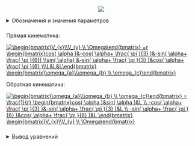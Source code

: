 <p align="center">
<img src="Base_kinematic.png">
</p>
<details>
<summary>Обозначения и значения параметров</summary>
XY \text{ -- абсолютная система координат, }X'Y' \text{ -- связанная система координат, }\\\alpha \text{ -- угол поворота основания, }  \Omega  \text{ -- угловая скорость основания, }L  \text{ -- радиус основания, }V_{x},V_{y} \text{ -- линейные скорости основания в абсолютной системе, }\\V_{a},V_{b},V_{c} \text{ -- линейные скорости омниколёс, }\omega_{a},\omega_{b},\omega_{c} \text{ -- угловые скорости омниколёс, }r \text{ -- радиус омниколёс}
</details>

###
Прямая кинематика:

<a href="https://www.codecogs.com/eqnedit.php?latex=\begin{bmatrix}V_{x}\\V_{y}&space;\\&space;\Omega\end{bmatrix}&space;=r&space;\begin{bmatrix}cos(&space;\alpha&space;)&-cos(&space;\alpha&plus;&space;\frac{&space;\pi&space;}{3}&space;)&-sin(&space;\alpha&plus;&space;\frac{&space;\pi&space;}{6})&space;\\sin(&space;\alpha)&space;&-sin(&space;\alpha&plus;&space;\frac{&space;\pi&space;}{3}&space;)&cos(&space;\alpha&plus;&space;\frac{&space;\pi&space;}{6}&space;)\\L&L&L\end{bmatrix}&space;\begin{bmatrix}\omega_{a}\\\omega_{b}&space;\\&space;\omega_{c}\end{bmatrix}" target="_blank"><img src="https://latex.codecogs.com/gif.latex?\begin{bmatrix}V_{x}\\V_{y}&space;\\&space;\Omega\end{bmatrix}&space;=r&space;\begin{bmatrix}cos(&space;\alpha&space;)&-cos(&space;\alpha&plus;&space;\frac{&space;\pi&space;}{3}&space;)&-sin(&space;\alpha&plus;&space;\frac{&space;\pi&space;}{6})&space;\\sin(&space;\alpha)&space;&-sin(&space;\alpha&plus;&space;\frac{&space;\pi&space;}{3}&space;)&cos(&space;\alpha&plus;&space;\frac{&space;\pi&space;}{6}&space;)\\L&L&L\end{bmatrix}&space;\begin{bmatrix}\omega_{a}\\\omega_{b}&space;\\&space;\omega_{c}\end{bmatrix}" title="\begin{bmatrix}V_{x}\\V_{y} \\ \Omega\end{bmatrix} =r \begin{bmatrix}cos( \alpha )&-cos( \alpha+ \frac{ \pi }{3} )&-sin( \alpha+ \frac{ \pi }{6}) \\sin( \alpha) &-sin( \alpha+ \frac{ \pi }{3} )&cos( \alpha+ \frac{ \pi }{6} )\\L&L&L\end{bmatrix} \begin{bmatrix}\omega_{a}\\\omega_{b} \\ \omega_{c}\end{bmatrix}" /></a>

Обратная кинематика:

<a href="https://www.codecogs.com/eqnedit.php?latex=\begin{bmatrix}\omega_{a}\\\omega_{b}&space;\\&space;\omega_{c}\end{bmatrix}&space;=&space;\frac{1}{r}&space;\begin{bmatrix}cos(&space;\alpha&space;)&sin(&space;\alpha&space;)&L&space;\\&space;-cos(&space;\alpha&plus;&space;\frac{&space;\pi&space;}{3}&space;)&-sin(&space;\alpha&plus;&space;\frac{&space;\pi&space;}{3}&space;)&L&space;\\&space;-sin(&space;\alpha&plus;&space;\frac{&space;\pi&space;}{6}&space;)&cos(&space;\alpha&plus;&space;\frac{&space;\pi&space;}{6}&space;)&L&space;\end{bmatrix}&space;\begin{bmatrix}V_{x}\\V_{y}&space;\\&space;\Omega\end{bmatrix}" target="_blank"><img src="https://latex.codecogs.com/gif.latex?\begin{bmatrix}\omega_{a}\\\omega_{b}&space;\\&space;\omega_{c}\end{bmatrix}&space;=&space;\frac{1}{r}&space;\begin{bmatrix}cos(&space;\alpha&space;)&sin(&space;\alpha&space;)&L&space;\\&space;-cos(&space;\alpha&plus;&space;\frac{&space;\pi&space;}{3}&space;)&-sin(&space;\alpha&plus;&space;\frac{&space;\pi&space;}{3}&space;)&L&space;\\&space;-sin(&space;\alpha&plus;&space;\frac{&space;\pi&space;}{6}&space;)&cos(&space;\alpha&plus;&space;\frac{&space;\pi&space;}{6}&space;)&L&space;\end{bmatrix}&space;\begin{bmatrix}V_{x}\\V_{y}&space;\\&space;\Omega\end{bmatrix}" title="\begin{bmatrix}\omega_{a}\\\omega_{b} \\ \omega_{c}\end{bmatrix} = \frac{1}{r} \begin{bmatrix}cos( \alpha )&sin( \alpha )&L \\ -cos( \alpha+ \frac{ \pi }{3} )&-sin( \alpha+ \frac{ \pi }{3} )&L \\ -sin( \alpha+ \frac{ \pi }{6} )&cos( \alpha+ \frac{ \pi }{6} )&L \end{bmatrix} \begin{bmatrix}V_{x}\\V_{y} \\ \Omega\end{bmatrix}" /></a>
###
<details>
<summary>Вывод уравнений</summary>
Для вывода уравнений прямой кинематики сначала найдём преобразование из абсолютной системы координат(XY) в систему координат, связанную с платформой(X'Y'). Преобразование это из себя представляет поворот системы координат на угол поворота самой платформы - <a href="https://www.codecogs.com/eqnedit.php?latex=\alpha" target="_blank"><img src="https://latex.codecogs.com/gif.latex?\alpha" title="\alpha" /></a>. Исходную систему и повёрнутую связывает простая матрицы поворота:

######
<a href="https://www.codecogs.com/eqnedit.php?latex=\begin{bmatrix}X\\Y\end{bmatrix}&space;=&space;\begin{bmatrix}cos(&space;\alpha&space;)&-sin(&space;\alpha&space;)\\&space;sin(&space;\alpha)&cos(&space;\alpha&space;)\end{bmatrix}&space;\begin{bmatrix}X'\\Y'\end{bmatrix}" target="_blank"><img src="https://latex.codecogs.com/gif.latex?\begin{bmatrix}X\\Y\end{bmatrix}&space;=&space;\begin{bmatrix}cos(&space;\alpha&space;)&-sin(&space;\alpha&space;)\\&space;sin(&space;\alpha)&cos(&space;\alpha&space;)\end{bmatrix}&space;\begin{bmatrix}X'\\Y'\end{bmatrix}" title="\begin{bmatrix}X\\Y\end{bmatrix} = \begin{bmatrix}cos( \alpha )&-sin( \alpha )\\ sin( \alpha)&cos( \alpha )\end{bmatrix} \begin{bmatrix}X'\\Y'\end{bmatrix}" /></a>

Такая же матрица поворота будет связывать проекции скоростей в своих системах координат:

<a href="https://www.codecogs.com/eqnedit.php?latex=\begin{bmatrix}V_{x}\\V_{y}\end{bmatrix}&space;=&space;\begin{bmatrix}cos(&space;\alpha&space;)&-sin(&space;\alpha&space;)\\&space;sin(&space;\alpha)&cos(&space;\alpha&space;)\end{bmatrix}&space;\begin{bmatrix}V_{x'}\\V_{y'}\end{bmatrix}" target="_blank"><img src="https://latex.codecogs.com/gif.latex?\begin{bmatrix}V_{x}\\V_{y}\end{bmatrix}&space;=&space;\begin{bmatrix}cos(&space;\alpha&space;)&-sin(&space;\alpha&space;)\\&space;sin(&space;\alpha)&cos(&space;\alpha&space;)\end{bmatrix}&space;\begin{bmatrix}V_{x'}\\V_{y'}\end{bmatrix}" title="\begin{bmatrix}V_{x}\\V_{y}\end{bmatrix} = \begin{bmatrix}cos( \alpha )&-sin( \alpha )\\ sin( \alpha)&cos( \alpha )\end{bmatrix} \begin{bmatrix}V_{x'}\\V_{y'}\end{bmatrix}" /></a>

Для уравнений прямой кинематики нам нужно связать скорости платформы с угловыми скоростями омниколёс. Так как рассматриваем мы линейные скорости, то нужно сначала получить линейные скорости, с которым колесо будет "катиться" при заданной угловой. Путь, пройденный колесом, равен длине дуги, которая опирается на угол, на который повернулось колесо, в силу их "соприкосновения" (в отсутствии скольжения). Длина дуги связана с углом поворота через радиус колеса, поэтому и линейная с угловой скорости тоже будут связаны через радиус:

<a href="https://www.codecogs.com/eqnedit.php?latex=v=r\cdot\omega" target="_blank"><img src="https://latex.codecogs.com/gif.latex?v=r\cdot\omega" title="v=r\cdot\omega" /></a>

Данное выражение для угловой скорости, выраженной в рад/с. Чтобы использовать скорость, выраженной в <a href="https://www.codecogs.com/eqnedit.php?latex={^\circ}/c" target="_blank"><img src="https://latex.codecogs.com/gif.latex?{^\circ}/c" title="{^\circ}/c" /></a> нужно домножить правую часть домножить на <a href="https://www.codecogs.com/eqnedit.php?latex=\frac{&space;\pi}{&space;{180^\circ}}" target="_blank"><img src="https://latex.codecogs.com/gif.latex?\frac{&space;\pi}{&space;{180^\circ}}" title="\frac{ \pi}{ {180^\circ}}" /></a>. Теперь зная это мы можем спокойной работать пока с линейными скоростями, так как они линейно связаны с угловыми.

Теперь выразим линейные скорости платформы через проекции скоростей колёс на оси связанной системы координат. Пусть линейная скорость одного из колёс всегда соноправлена с одной из осей(в нашем случае - скорость колеса `a` с осью X'). Тогда вектор скорости колеса `b` будет отстоять от оси X'(если точнос - от -X') на угол <a href="https://www.codecogs.com/eqnedit.php?latex=\theta&space;_{1}=&space;60^\circ" target="_blank"><img src="https://latex.codecogs.com/gif.latex?\theta&space;_{1}=&space;60^\circ" title="\theta _{1}= 60^\circ" /></a>(или <a href="https://www.codecogs.com/eqnedit.php?latex=\pi/3" target="_blank"><img src="https://latex.codecogs.com/gif.latex?\pi/3" title="\pi/3" /></a>), что не сложно рассчитать, если учитывать, что угол между осями колёс = <a href="https://www.codecogs.com/eqnedit.php?latex=120^\circ" target="_blank"><img src="https://latex.codecogs.com/gif.latex?120^\circ" title="120^\circ" /></a>. Значит проекции скорости колеса `b` по осям будут соответственно:

<a href="https://www.codecogs.com/eqnedit.php?latex=X':-V_{b}\cdot&space;\cos(&space;\theta&space;_{1})" target="_blank"><img src="https://latex.codecogs.com/gif.latex?X':-V_{b}\cdot&space;\cos(&space;\theta&space;_{1})" title="X':-V_{b}\cdot \cos( \theta _{1})" /></a>

<a href="https://www.codecogs.com/eqnedit.php?latex=Y':-V_{b}\cdot&space;\sin(&space;\theta&space;_{1})" target="_blank"><img src="https://latex.codecogs.com/gif.latex?Y':-V_{b}\cdot&space;\sin(&space;\theta&space;_{1})" title="Y':-V_{b}\cdot \sin( \theta _{1})" /></a>

Вектор скорости колеса `с` будет отстоять от оси Y'(от -Y') на угол <a href="https://www.codecogs.com/eqnedit.php?latex=\theta&space;_{2}&space;=&space;30^\circ" target="_blank"><img src="https://latex.codecogs.com/gif.latex?\theta&space;_{2}&space;=&space;30^\circ" title="\theta _{2} = 30^\circ" /></a>(или <a href="https://www.codecogs.com/eqnedit.php?latex=\pi/6" target="_blank"><img src="https://latex.codecogs.com/gif.latex?\pi/6" title="\pi/6" /></a>). Его проекции по осям будут соответсвенно:

<a href="https://www.codecogs.com/eqnedit.php?latex=X':-V_{c}\cdot&space;\sin(&space;\theta&space;_{2})" target="_blank"><img src="https://latex.codecogs.com/gif.latex?X':-V_{c}\cdot&space;\sin(&space;\theta&space;_{2})" title="X':-V_{c}\cdot \sin( \theta _{2})" /></a>

<a href="https://www.codecogs.com/eqnedit.php?latex=Y':V_{c}\cdot&space;\cos(&space;\theta&space;_{2})" target="_blank"><img src="https://latex.codecogs.com/gif.latex?Y':V_{c}\cdot&space;\cos(&space;\theta&space;_{2})" title="Y':V_{c}\cdot \cos( \theta _{2})" /></a>

Чтобы получить результирующую скорость по каждой из осей - просто сложим проекции по соответсвующим осям:

<a href="https://www.codecogs.com/eqnedit.php?latex=V_{x'}=V_{a}-V_{b}\cdot&space;\cos(&space;\theta&space;_{1})-V_{c}\cdot&space;\sin(&space;\theta&space;_{2})" target="_blank"><img src="https://latex.codecogs.com/gif.latex?V_{x'}=V_{a}-V_{b}\cdot&space;\cos(&space;\theta&space;_{1})-V_{c}\cdot&space;\sin(&space;\theta&space;_{2})" title="V_{x'}=V_{a}-V_{b}\cdot \cos( \theta _{1})-V_{c}\cdot \sin( \theta _{2})" /></a>

<a href="https://www.codecogs.com/eqnedit.php?latex=V_{y'}=-V_{b}\cdot&space;\sin(&space;\theta&space;_{1})&plus;V_{c}\cdot&space;\cos(&space;\theta&space;_{2})" target="_blank"><img src="https://latex.codecogs.com/gif.latex?V_{y'}=-V_{b}\cdot&space;\sin(&space;\theta&space;_{1})&plus;V_{c}\cdot&space;\cos(&space;\theta&space;_{2})" title="V_{y'}=-V_{b}\cdot \sin( \theta _{1})+V_{c}\cdot \cos( \theta _{2})" /></a>

Данные уравнения можно представить в матричной форме:

<a href="https://www.codecogs.com/eqnedit.php?latex=\begin{bmatrix}V_{x'}\\V_{y'}\end{bmatrix}&space;=&space;\begin{bmatrix}1&&space;-\cos(&space;\theta_{1})&-\sin(&space;\theta_{2})\\&space;0&-\sin(&space;\theta_{1})&space;&\cos(&space;\theta_{2})\end{bmatrix}&space;\begin{bmatrix}V_{a}\\V_{b}&space;\\&space;V_{c}\end{bmatrix}" target="_blank"><img src="https://latex.codecogs.com/gif.latex?\begin{bmatrix}V_{x'}\\V_{y'}\end{bmatrix}&space;=&space;\begin{bmatrix}1&&space;-\cos(&space;\theta_{1})&-\sin(&space;\theta_{2})\\&space;0&-\sin(&space;\theta_{1})&space;&\cos(&space;\theta_{2})\end{bmatrix}&space;\begin{bmatrix}V_{a}\\V_{b}&space;\\&space;V_{c}\end{bmatrix}" title="\begin{bmatrix}V_{x'}\\V_{y'}\end{bmatrix} = \begin{bmatrix}1& -\cos( \theta_{1})&-\sin( \theta_{2})\\ 0&-\sin( \theta_{1}) &\cos( \theta_{2})\end{bmatrix} \begin{bmatrix}V_{a}\\V_{b} \\ V_{c}\end{bmatrix}" /></a>

Теперь нам нужно вернуться в исходную систему координат. Так как у нас тут по сути последовательное применение линейных преобразований, мы можем просто перемножить матрицы в нужном порядке:

<a href="https://www.codecogs.com/eqnedit.php?latex=\begin{bmatrix}\cos(&space;\alpha)&-\sin(&space;\alpha)\\&space;\sin(&space;\alpha)&\cos(&space;\alpha)\end{bmatrix}&space;\begin{bmatrix}1&&space;-\cos(&space;\theta_{1})&-\sin(&space;\theta_{2})\\&space;0&-\sin(&space;\theta_{1})&space;&\cos(&space;\theta_{2})\end{bmatrix}=" target="_blank"><img src="https://latex.codecogs.com/gif.latex?\begin{bmatrix}\cos(&space;\alpha)&-\sin(&space;\alpha)\\&space;\sin(&space;\alpha)&\cos(&space;\alpha)\end{bmatrix}&space;\begin{bmatrix}1&&space;-\cos(&space;\theta_{1})&-\sin(&space;\theta_{2})\\&space;0&-\sin(&space;\theta_{1})&space;&\cos(&space;\theta_{2})\end{bmatrix}=" title="\begin{bmatrix}\cos( \alpha)&-\sin( \alpha)\\ \sin( \alpha)&\cos( \alpha)\end{bmatrix} \begin{bmatrix}1& -\cos( \theta_{1})&-\sin( \theta_{2})\\ 0&-\sin( \theta_{1}) &\cos( \theta_{2})\end{bmatrix}=" /></a>
<a href="https://www.codecogs.com/eqnedit.php?latex=\begin{bmatrix}\cos(&space;\alpha)&&space;\sin(&space;\theta_{1})\sin(&space;\alpha)-\cos(&space;\theta_{1})\cos(&space;\alpha)&-\cos(&space;\theta_{2})\sin(&space;\alpha)-\sin(&space;\theta_{2})\cos(&space;\alpha)\\\sin(&space;\alpha)&-\cos(&space;\theta_{1})\sin(&space;\alpha)-\sin(&space;\theta_{1})\cos(&space;\alpha)&\cos(&space;\theta_{2})\cos(&space;\alpha)-\sin(&space;\theta_{2})\sin(&space;\alpha)\end{bmatrix}" target="_blank"><img src="https://latex.codecogs.com/gif.latex?\begin{bmatrix}\cos(&space;\alpha)&&space;\sin(&space;\theta_{1})\sin(&space;\alpha)-\cos(&space;\theta_{1})\cos(&space;\alpha)&-\cos(&space;\theta_{2})\sin(&space;\alpha)-\sin(&space;\theta_{2})\cos(&space;\alpha)\\\sin(&space;\alpha)&-\cos(&space;\theta_{1})\sin(&space;\alpha)-\sin(&space;\theta_{1})\cos(&space;\alpha)&\cos(&space;\theta_{2})\cos(&space;\alpha)-\sin(&space;\theta_{2})\sin(&space;\alpha)\end{bmatrix}" title="\begin{bmatrix}\cos( \alpha)& \sin( \theta_{1})\sin( \alpha)-\cos( \theta_{1})\cos( \alpha)&-\cos( \theta_{2})\sin( \alpha)-\sin( \theta_{2})\cos( \alpha)\\\sin( \alpha)&-\cos( \theta_{1})\sin( \alpha)-\sin( \theta_{1})\cos( \alpha)&\cos( \theta_{2})\cos( \alpha)-\sin( \theta_{2})\sin( \alpha)\end{bmatrix}" /></a>

Видно, что некоторые компоненты полученной матрицы представляют из себя по сути формулы косинуса/синуса суммы/разницы. Упростив эти компоненты по соответствующим правилам получим в итоге:

<a href="https://www.codecogs.com/eqnedit.php?latex=\begin{bmatrix}\cos(&space;\alpha)&&space;-\cos(&space;\alpha&plus;&space;\theta&space;_{1})&&space;-\sin(&space;\alpha&plus;&space;\theta&space;_{2})\\\sin(&space;\alpha)&-\sin(&space;\alpha&plus;&space;\theta&space;_{1})&\cos(&space;\alpha&plus;&space;\theta&space;_{2})\end{bmatrix}" target="_blank"><img src="https://latex.codecogs.com/gif.latex?\begin{bmatrix}\cos(&space;\alpha)&&space;-\cos(&space;\alpha&plus;&space;\theta&space;_{1})&&space;-\sin(&space;\alpha&plus;&space;\theta&space;_{2})\\\sin(&space;\alpha)&-\sin(&space;\alpha&plus;&space;\theta&space;_{1})&\cos(&space;\alpha&plus;&space;\theta&space;_{2})\end{bmatrix}" title="\begin{bmatrix}\cos( \alpha)& -\cos( \alpha+ \theta _{1})& -\sin( \alpha+ \theta _{2})\\\sin( \alpha)&-\sin( \alpha+ \theta _{1})&\cos( \alpha+ \theta _{2})\end{bmatrix}" /></a>

То есть связь для линейных скоростей:

<a href="https://www.codecogs.com/eqnedit.php?latex=\begin{bmatrix}V_{x}\\V_{y}\end{bmatrix}=\begin{bmatrix}\cos(&space;\alpha)&&space;-\cos(&space;\alpha&plus;&space;\theta&space;_{1})&&space;-\sin(&space;\alpha&plus;&space;\theta&space;_{2})\\\sin(&space;\alpha)&-\sin(&space;\alpha&plus;&space;\theta&space;_{1})&\cos(&space;\alpha&plus;&space;\theta&space;_{2})&space;\end{bmatrix}\begin{bmatrix}V_{a}\\V_{b}\\V_{c}\end{bmatrix}" target="_blank"><img src="https://latex.codecogs.com/gif.latex?\begin{bmatrix}V_{x}\\V_{y}\end{bmatrix}=\begin{bmatrix}\cos(&space;\alpha)&&space;-\cos(&space;\alpha&plus;&space;\theta&space;_{1})&&space;-\sin(&space;\alpha&plus;&space;\theta&space;_{2})\\\sin(&space;\alpha)&-\sin(&space;\alpha&plus;&space;\theta&space;_{1})&\cos(&space;\alpha&plus;&space;\theta&space;_{2})&space;\end{bmatrix}\begin{bmatrix}V_{a}\\V_{b}\\V_{c}\end{bmatrix}" title="\begin{bmatrix}V_{x}\\V_{y}\end{bmatrix}=\begin{bmatrix}\cos( \alpha)& -\cos( \alpha+ \theta _{1})& -\sin( \alpha+ \theta _{2})\\\sin( \alpha)&-\sin( \alpha+ \theta _{1})&\cos( \alpha+ \theta _{2}) \end{bmatrix}\begin{bmatrix}V_{a}\\V_{b}\\V_{c}\end{bmatrix}" /></a>

Для полного набора переменных, характеризующих движение платформы нам также нужна её угловая скорость. Для её расчёта на не нужны геометрические преобразования, так как она явно зависит от скоростей колёс. По аналогии с рассуждениями о линейной и угловой скорости колеса, угловая скорость платформы равна линейной скорости на расстоянии радиуса умноженной на этот радиус. Скоростей у нас три, поэтому угловая скорость будет равна сумме составляющих по каждой из них:

<a href="https://www.codecogs.com/eqnedit.php?latex=\Omega&space;=&space;L\cdot&space;V_{a}&plus;L\cdot&space;V_{b}&plus;L\cdot&space;V_{c}" target="_blank"><img src="https://latex.codecogs.com/gif.latex?\Omega&space;=&space;L\cdot&space;V_{a}&plus;L\cdot&space;V_{b}&plus;L\cdot&space;V_{c}" title="\Omega = L\cdot V_{a}+L\cdot V_{b}+L\cdot V_{c}" /></a>

Это уравнение мы спокойно можем добавить в общую систему, так как она линейно зависит от скоростей:

<a href="https://www.codecogs.com/eqnedit.php?latex=\begin{bmatrix}V_{x}\\V_{y}\\\Omega\end{bmatrix}=\begin{bmatrix}\cos(&space;\alpha)&&space;-\cos(&space;\alpha&plus;&space;\theta&space;_{1})&&space;-\sin(&space;\alpha&plus;&space;\theta&space;_{2})\\\sin(&space;\alpha)&-\sin(&space;\alpha&plus;&space;\theta&space;_{1})&\cos(&space;\alpha&plus;&space;\theta&space;_{2})&space;\\L&L&L&space;\end{bmatrix}\begin{bmatrix}V_{a}\\V_{b}\\V_{c}\end{bmatrix}" target="_blank"><img src="https://latex.codecogs.com/gif.latex?\begin{bmatrix}V_{x}\\V_{y}\\\Omega\end{bmatrix}=\begin{bmatrix}\cos(&space;\alpha)&&space;-\cos(&space;\alpha&plus;&space;\theta&space;_{1})&&space;-\sin(&space;\alpha&plus;&space;\theta&space;_{2})\\\sin(&space;\alpha)&-\sin(&space;\alpha&plus;&space;\theta&space;_{1})&\cos(&space;\alpha&plus;&space;\theta&space;_{2})&space;\\L&L&L&space;\end{bmatrix}\begin{bmatrix}V_{a}\\V_{b}\\V_{c}\end{bmatrix}" title="\begin{bmatrix}V_{x}\\V_{y}\\\Omega\end{bmatrix}=\begin{bmatrix}\cos( \alpha)& -\cos( \alpha+ \theta _{1})& -\sin( \alpha+ \theta _{2})\\\sin( \alpha)&-\sin( \alpha+ \theta _{1})&\cos( \alpha+ \theta _{2}) \\L&L&L \end{bmatrix}\begin{bmatrix}V_{a}\\V_{b}\\V_{c}\end{bmatrix}" /></a>

Чтобы система всё же была выражена через угловые скорости колёс, вынесем радиус колеса из вектора линейных скоростей(радиус всех колёс предпологается одинаковым):

<a href="https://www.codecogs.com/eqnedit.php?latex=\begin{bmatrix}V_{x}\\V_{y}\\\Omega\end{bmatrix}=r\begin{bmatrix}\cos(&space;\alpha)&&space;-\cos(&space;\alpha&plus;&space;\theta&space;_{1})&&space;-\sin(&space;\alpha&plus;&space;\theta&space;_{2})\\\sin(&space;\alpha)&-\sin(&space;\alpha&plus;&space;\theta&space;_{1})&\cos(&space;\alpha&plus;&space;\theta&space;_{2})&space;\\L&L&L&space;\end{bmatrix}\begin{bmatrix}\omega_{a}\\\omega_{b}\\\omega_{c}\end{bmatrix}" target="_blank"><img src="https://latex.codecogs.com/gif.latex?\begin{bmatrix}V_{x}\\V_{y}\\\Omega\end{bmatrix}=r\begin{bmatrix}\cos(&space;\alpha)&&space;-\cos(&space;\alpha&plus;&space;\theta&space;_{1})&&space;-\sin(&space;\alpha&plus;&space;\theta&space;_{2})\\\sin(&space;\alpha)&-\sin(&space;\alpha&plus;&space;\theta&space;_{1})&\cos(&space;\alpha&plus;&space;\theta&space;_{2})&space;\\L&L&L&space;\end{bmatrix}\begin{bmatrix}\omega_{a}\\\omega_{b}\\\omega_{c}\end{bmatrix}" title="\begin{bmatrix}V_{x}\\V_{y}\\\Omega\end{bmatrix}=r\begin{bmatrix}\cos( \alpha)& -\cos( \alpha+ \theta _{1})& -\sin( \alpha+ \theta _{2})\\\sin( \alpha)&-\sin( \alpha+ \theta _{1})&\cos( \alpha+ \theta _{2}) \\L&L&L \end{bmatrix}\begin{bmatrix}\omega_{a}\\\omega_{b}\\\omega_{c}\end{bmatrix}" /></a>

Теперь достаточно подставить чиленные значения углов и получить нашу систему.

Для расчёта обратной кинематики можно проделать похожие рассуждения но "в обратную сторону". Но проще поступить иначе. Так как прямая кинематика - это по сути линейное преобразование, то чтобы получить обратную - нужно в уравнениях прямой кинематики домножить правую и левую части на обратную матрицу преобразования. Но так как у нас по сути преобразование только вращения и нет смещения(нет явно выраженного слагаемого и матрица не соответствует форме однородного преобразования), то обратная матрица будет равна транспонированной матрице. Единственное что к масштабирующему коэффициенту нужно будет взять обратное значение, так как преобразование вращение и обратное к ней взаимны без маштабирования. Отсюда получаем:

<a href="https://www.codecogs.com/eqnedit.php?latex=\begin{bmatrix}\omega_{a}\\\omega_{b}\\\omega_{c}\end{bmatrix}=\frac{1}{r}\begin{bmatrix}\cos(&space;\alpha)&&space;-\cos(&space;\alpha&plus;&space;\theta&space;_{1})&&space;-\sin(&space;\alpha&plus;&space;\theta&space;_{2})\\\sin(&space;\alpha)&-\sin(&space;\alpha&plus;&space;\theta&space;_{1})&\cos(&space;\alpha&plus;&space;\theta&space;_{2})&space;\\L&L&L&space;\end{bmatrix}^{T}\begin{bmatrix}V_{x}\\V_{y}\\\Omega\end{bmatrix}" target="_blank"><img src="https://latex.codecogs.com/gif.latex?\begin{bmatrix}\omega_{a}\\\omega_{b}\\\omega_{c}\end{bmatrix}=\frac{1}{r}\begin{bmatrix}\cos(&space;\alpha)&&space;-\cos(&space;\alpha&plus;&space;\theta&space;_{1})&&space;-\sin(&space;\alpha&plus;&space;\theta&space;_{2})\\\sin(&space;\alpha)&-\sin(&space;\alpha&plus;&space;\theta&space;_{1})&\cos(&space;\alpha&plus;&space;\theta&space;_{2})&space;\\L&L&L&space;\end{bmatrix}^{T}\begin{bmatrix}V_{x}\\V_{y}\\\Omega\end{bmatrix}" title="\begin{bmatrix}\omega_{a}\\\omega_{b}\\\omega_{c}\end{bmatrix}=\frac{1}{r}\begin{bmatrix}\cos( \alpha)& -\cos( \alpha+ \theta _{1})& -\sin( \alpha+ \theta _{2})\\\sin( \alpha)&-\sin( \alpha+ \theta _{1})&\cos( \alpha+ \theta _{2}) \\L&L&L \end{bmatrix}^{T}\begin{bmatrix}V_{x}\\V_{y}\\\Omega\end{bmatrix}" /></a>

Окончательно:

<a href="https://www.codecogs.com/eqnedit.php?latex=\begin{bmatrix}\omega_{a}\\\omega_{b}&space;\\&space;\omega_{c}\end{bmatrix}&space;=&space;\frac{1}{r}&space;\begin{bmatrix}\cos(&space;\alpha&space;)&\sin(&space;\alpha&space;)&L&space;\\&space;-\cos(&space;\alpha&plus;&space;\theta&space;_{1})&-\sin(&space;\alpha&plus;&space;\theta&space;_{1})&L&space;\\&space;-\sin(&space;\alpha&plus;&space;\theta&space;_{2})&\cos(&space;\alpha&plus;&space;\theta&space;_{2})&L&space;\end{bmatrix}&space;\begin{bmatrix}V_{x}\\V_{y}\\\Omega\end{bmatrix}" target="_blank"><img src="https://latex.codecogs.com/gif.latex?\begin{bmatrix}\omega_{a}\\\omega_{b}&space;\\&space;\omega_{c}\end{bmatrix}&space;=&space;\frac{1}{r}&space;\begin{bmatrix}\cos(&space;\alpha&space;)&\sin(&space;\alpha&space;)&L&space;\\&space;-\cos(&space;\alpha&plus;&space;\theta&space;_{1})&-\sin(&space;\alpha&plus;&space;\theta&space;_{1})&L&space;\\&space;-\sin(&space;\alpha&plus;&space;\theta&space;_{2})&\cos(&space;\alpha&plus;&space;\theta&space;_{2})&L&space;\end{bmatrix}&space;\begin{bmatrix}V_{x}\\V_{y}\\\Omega\end{bmatrix}" title="\begin{bmatrix}\omega_{a}\\\omega_{b} \\ \omega_{c}\end{bmatrix} = \frac{1}{r} \begin{bmatrix}\cos( \alpha )&\sin( \alpha )&L \\ -\cos( \alpha+ \theta _{1})&-\sin( \alpha+ \theta _{1})&L \\ -\sin( \alpha+ \theta _{2})&\cos( \alpha+ \theta _{2})&L \end{bmatrix} \begin{bmatrix}V_{x}\\V_{y}\\\Omega\end{bmatrix}" /></a>
</details>
